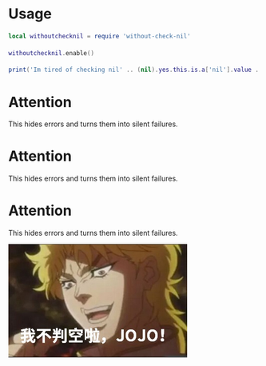 # Usage
```lua
local withoutchecknil = require 'without-check-nil'

withoutchecknil.enable()

print('Im tired of checking nil' .. (nil).yes.this.is.a['nil'].value .. '!!!') --> Im tired of check nil!!!
```

# Attention
This hides errors and turns them into silent failures.

# Attention
This hides errors and turns them into silent failures.

# Attention
This hides errors and turns them into silent failures.

![jojo](jojo.jpg)
